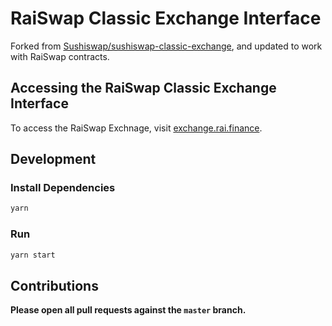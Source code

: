 # RaiSwap Classic Exchange Interface

Forked from [Sushiswap/sushiswap-classic-exchange](https://github.com/sushiswap/sushiswap-classic-exchange), and updated to work with RaiSwap contracts.

## Accessing the RaiSwap Classic Exchange Interface

To access the RaiSwap Exchnage, visit [exchange.rai.finance](https://exchange.rai.finance/#/).

## Development

### Install Dependencies

```bash
yarn
```

### Run

```bash
yarn start
```

## Contributions

**Please open all pull requests against the `master` branch.** 
